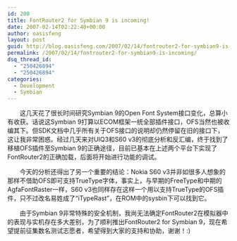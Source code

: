 ```yaml
---
id: 200
title: FontRouter2 for Symbian 9 is incoming!
date: 2007-02-14T02:22:40+00:00
author: oasisfeng
layout: post
guid: http://blog.oasisfeng.com/2007/02/14/fontrouter2-for-symbian9-is-incoming/
permalink: /2007/02/14/fontrouter2-for-symbian9-is-incoming/
dsq_thread_id:
  - "250426894"
  - "250426894"
categories:
  - Development
  - Symbian
---
```

　　这几天花了很长时间研究Symbian 9的Open Font System接口变化，总算小有收获。话说这Symbian 9打算以ECOM框架一统全部插件接口，OFS当然也被收编其下。但SDK文档中几乎所有关于OFS接口的说明却仍然停留在旧的接口下，这让我非常困惑。经过几天来对UIQ3和S60 v3的彻底分析和反汇编，终于找到了移植OFS插件至Symbian 9的正确途径，目前已基本在上述两个平台下实现了FontRouter2的正确加载，后面将开始进行功能的调试。

　　今天的分析还得出了另一个重要的结论：Nokia S60 v3并非如很多人想象的那样不借助OFS即可支持TrueType字体，事实上，与早期的FreeType和中期的AgfaFontRaster一样，S60 v3也同样存在这样一个用以支持TrueType的OFS插件，只不过改名易姓成了“iTypeRast”，在ROM中的sysbin下可以找到它。

　　由于Symbian 9非常特殊的安全机制，我尚无法确定FontRouter2在模拟器中的表现与实机存在多大差别，为了顺利推出FontRouter2 for Symbian 9，现在希望提前征集数名测试志愿者，希望得到大家的支持和协助，谢谢！:)